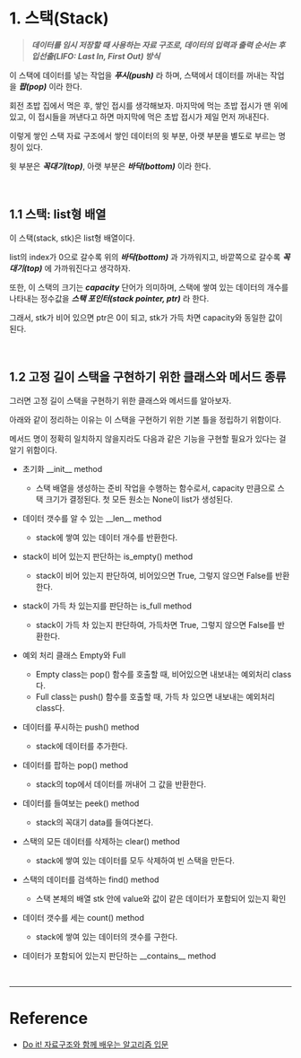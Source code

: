 # 1. 스택(Stack)

> **_데이터를 임시 저장할 때 사용하는 자료 구조로, 데이터의 입력과 출력 순서는 후입선출(LIFO: Last In, First Out) 방식_**

이 스택에 데이터를 넣는 작업을 **_푸시(push)_** 라 하며, 스택에서 데이터를 꺼내는 작업을 **_팝(pop)_** 이라 한다.

회전 초밥 집에서 먹은 후, 쌓인 접시를 생각해보자. 마지막에 먹는 초밥 접시가 맨 위에 있고, 이 접시들을 꺼낸다고 하면 마지막에 먹은 초밥 접시가 제일 먼저 꺼내진다.

이렇게 쌓인 스택 자료 구조에서 쌓인 데이터의 윗 부분, 아랫 부분을 별도로 부르는 명칭이 있다.

윗 부분은 **_꼭대기(top)_**, 아랫 부분은 **_바닥(bottom)_** 이라 한다.

<br>

## 1.1 스택: list형 배열

이 스택(stack, stk)은 list형 배열이다.

list의 index가 0으로 갈수록 위의 **_바닥(bottom)_** 과 가까워지고, 바깥쪽으로 갈수록 **_꼭대기(top)_** 에 가까워진다고 생각하자.

또한, 이 스택의 크기는 **_capacity_** 단어가 의미하며, 스택에 쌓여 있는 데이터의 개수를 나타내는 정수값을 **_스택 포인터(stack pointer, ptr)_** 라 한다.

그래서, stk가 비어 있으면 ptr은 0이 되고, stk가 가득 차면 capacity와 동일한 값이 된다.

<br>

## 1.2 고정 길이 스택을 구현하기 위한 클래스와 메서드 종류

그러면 고정 길이 스택을 구현하기 위한 클래스와 메서드를 알아보자.

아래와 같이 정리하는 이유는 이 스택을 구현하기 위한 기본 틀을 정립하기 위함이다.

메서드 명이 정확히 일치하지 않을지라도 다음과 같은 기능을 구현할 필요가 있다는 걸 알기 위함이다.

- 초기화 \_\_init\_\_ method

  - 스택 배열을 생성하는 준비 작업을 수행하는 함수로서, capacity 만큼으로 스택 크기가 결정된다. 첫 모든 원소는 None이 list가 생성된다.

- 데이터 갯수를 알 수 있는 \_\_len\_\_ method

  - stack에 쌓여 있는 데이터 개수를 반환한다.

- stack이 비어 있는지 판단하는 is_empty() method

  - stack이 비어 있는지 판단하여, 비어있으면 True, 그렇지 않으면 False를 반환한다.

- stack이 가득 차 있는지를 판단하는 is_full method

  - stack이 가득 차 있는지 판단하여, 가득차면 True, 그렇지 않으면 False를 반환한다.

- 예외 처리 클래스 Empty와 Full

  - Empty class는 pop() 함수를 호출할 때, 비어있으면 내보내는 예외처리 class다.
  - Full class는 push() 함수를 호출할 때, 가득 차 있으면 내보내는 예외처리 class다.

- 데이터를 푸시하는 push() method

  - stack에 데이터를 추가한다.

- 데이터를 팝하는 pop() method

  - stack의 top에서 데이터를 꺼내어 그 값을 반환한다.

- 데이터를 들여보는 peek() method

  - stack의 꼭대기 data를 들여다본다.

- 스택의 모든 데이터를 삭제하는 clear() method

  - stack에 쌓여 있는 데이터를 모두 삭제하여 빈 스택을 만든다.

- 스택의 데이터를 검색하는 find() method

  - 스택 본체의 배열 stk 안에 value와 값이 같은 데이터가 포함되어 있는지 확인

- 데이터 갯수를 세는 count() method

  - stack에 쌓여 있는 데이터의 갯수를 구한다.

- 데이터가 포함되어 있는지 판단하는 \_\_contains\_\_ method

<br>

---

# Reference

- [Do it! 자료구조와 함께 배우는 알고리즘 입문](http://www.kyobobook.co.kr/product/detailViewKor.laf?barcode=9791163031727)
